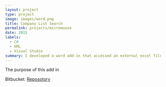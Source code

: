 ```yaml
---
layout: project
type: project
image: images/word.png
title: Company List Search
permalink: projects/micromouse
date: 2015
labels:
  - C#
  - XML
  - Visual Studio
summary: I developed a word add-in that accessed an external excel file and returned the company info for previous clients.
---
```


The purpose of this add in 





Bitbucket: <a href="https://github.com/jogarces/ics-313-text-game">Reposotory</a>
